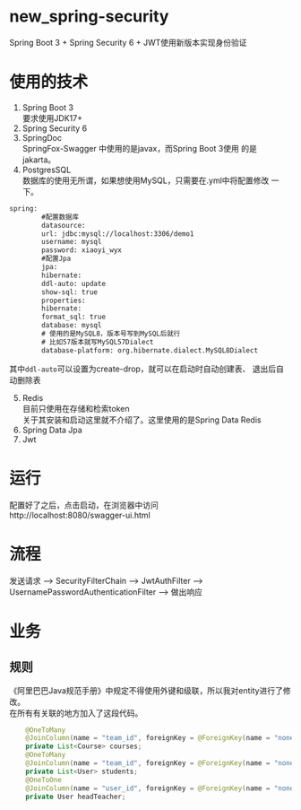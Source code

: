 # new_spring-security

Spring Boot 3 + Spring Security 6 + JWT使用新版本实现身份验证

# 使用的技术

1. Spring Boot 3   
   要求使用JDK17+
2. Spring Security 6
3. SpringDoc  
   SpringFox-Swagger 中使用的是javax，而Spring Boot 3使用
   的是 jakarta。
4. PostgresSQL  
   数据库的使用无所谓，如果想使用MySQL，只需要在.yml中将配置修改
   一下。

```xml
spring:
        #配置数据库
        datasource:
        url: jdbc:mysql://localhost:3306/demo1
        username: mysql
        password: xiaoyi_wyx
        #配置Jpa
        jpa:
        hibernate:
        ddl-auto: update
        show-sql: true
        properties:
        hibernate:
        format_sql: true
        database: mysql
        # 使用的是MySQL8，版本号写到MySQL后就行
        # 比如57版本就写MySQL57Dialect
        database-platform: org.hibernate.dialect.MySQL8Dialect
```

其中`ddl-auto`可以设置为create-drop，就可以在启动时自动创建表、
退出后自动删除表

5. Redis  
   目前只使用在存储和检索token  
   关于其安装和启动这里就不介绍了。这里使用的是Spring Data Redis
6. Spring Data Jpa
7. Jwt

# 运行

配置好了之后，点击启动，在浏览器中访问  
http://localhost:8080/swagger-ui.html

# 流程

发送请求 ——> SecurityFilterChain ——> JwtAuthFilter ——>
UsernamePasswordAuthenticationFilter ——> 做出响应  

# 业务

## 规则
《阿里巴巴Java规范手册》中规定不得使用外键和级联，所以我对entity进行了修改。  
在所有有关联的地方加入了这段代码。
```java
	@OneToMany
	@JoinColumn(name = "team_id", foreignKey = @ForeignKey(name = "none", value = ConstraintMode.NO_CONSTRAINT))
	private List<Course> courses;
	@OneToMany
	@JoinColumn(name = "team_id", foreignKey = @ForeignKey(name = "none", value = ConstraintMode.NO_CONSTRAINT))
	private List<User> students;
	@OneToOne
	@JoinColumn(name = "user_id", foreignKey = @ForeignKey(name = "none", value = ConstraintMode.NO_CONSTRAINT))
	private User headTeacher;
```
